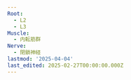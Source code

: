 ```yaml
---
Root:
  - L2
  - L3
Muscle:
  - 内転筋群
Nerve:
  - 閉鎖神経
lastmod: '2025-04-04'
last_edited: 2025-02-27T00:00:00.000Z
---
```




